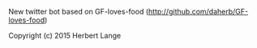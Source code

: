 New twitter bot based on GF-loves-food
(http://github.com/daherb/GF-loves-food)

Copyright (c) 2015 Herbert Lange
